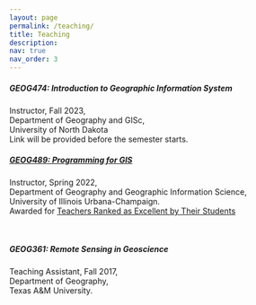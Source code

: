 ```yaml
---
layout: page
permalink: /teaching/
title: Teaching
description: 
nav: true
nav_order: 3
---
```


<h5>
    GEOG474: Introduction to Geographic Information System
</h5>
<p>
    Instructor, Fall 2023, <br> 
    Department of Geography and GISc, <br>
    University of North Dakota <br> 
    Link will be provided before the semester starts. <br>
</p>

<h5>
    <a href="https://github.com/jparkgeo/GEOG489"> GEOG489: Programming for GIS 
    </a>
</h5>
<p>
    Instructor, Spring 2022, <br> 
    Department of Geography and Geographic Information Science, <br>
    University of Illinois Urbana-Champaign. <br> 
    Awarded for <u> Teachers Ranked as Excellent by Their Students </u>
</p>
<br>

<h5> GEOG361: Remote Sensing in Geoscience </h5>
<p> 
    Teaching Assistant, Fall 2017, <br>
    Department of Geography, <br>
    Texas A&M University. <br> 
</p>
